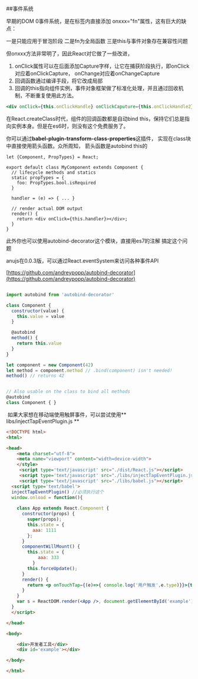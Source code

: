 ##事件系统 

早期的DOM 0事件系统，是在标签内直接添加 onxxx="fn"属性，这有巨大的缺点：

一是只能应用于冒泡阶段
二是fn为全局函数
三是this与事件对象存在兼容性问题

但onxxx方法非常明了，因此React对它做了一些改进，

1. onClick属性可以在后面添加Capture字样，让它在捕获阶段执行，即onClick对应着onClickCapture， onChange对应着onChangeCapture
2. 回调函数通过编译手段，将它改成局部
3. 回调的this指向组件实例，事件对象框架做了标准化处理，并且通过回收机制，不断重复使用此方法。

```jsx
<div onClick={this.onClickHandle} onClickCaputure={this.onClickHandle2}>点我</div>
```


在React.createClass时代，组件的回调函数都是自动bind this，保持它们总是指向实例本身。但是在es6时，则没有这个免费服务了。

你可以通过**babel-plugin-transform-class-properties**这插件， 实现在class块中直接使用箭头函数。众所周知， 箭头函数是autobind this的

```
let {Component, PropTypes} = React;

export default class MyComponent extends Component {  
  // lifecycle methods and statics
  static propTypes = {
    foo: PropTypes.bool.isRequired
  }

  handler = (e) => { ... }

  // render actual DOM output
  render() {
    return <div onClick={this.handler}></div>;
  }
}
```

此外你也可以使用autobind-decorator这个模块，直接用es7的注解 搞定这个问题

anujs在0.0.3版，可以通过React.eventSystem来访问各种事件API

[https://github.com/andreypopp/autobind-decorator](https://github.com/andreypopp/autobind-decorator)

```jsx

import autobind from 'autobind-decorator'

class Component {
  constructor(value) {
    this.value = value
  }

  @autobind
  method() {
    return this.value
  }
}

let component = new Component(42)
let method = component.method // .bind(component) isn't needed!
method() // returns 42


// Also usable on the class to bind all methods
@autobind
class Component { }
```

 如果大家想在移动端使用触屏事件，可以尝试使用** libs/injectTapEventPlugin.js **

```html
<!DOCTYPE html>
<html>

<head>
    <meta charset="utf-8">
    <meta name="viewport" content="width=device-width">
    </style>
     <script type='text/javascript' src="./dist/React.js"></script>
     <script type='text/javascript' src="./libs/injectTapEventPlugin.js"></script>
     <script type='text/javascript' src="./libs/babel.js"></script>
  <script type='text/babel'>
  injectTapEventPlugin() //必须执行这个
  window.onload = function(){
  
    class App extends React.Component {
      constructor(props) {
        super(props);
        this.state = {
          aaa: 1111
        };
      }
      componentWillMount() {
        this.state = {
            aaa: 333
          }
        this.forceUpdate();
      }
      render() {
        return <p onTouchTap={(e)=>{ console.log('用户触发',e.type)}}>{this.state.aaa}</p>;
      }
    }
    var s = ReactDOM.render(<App />, document.getElementById('example'));
  }
  </script>

</head>

<body>

    <div>开发者工具</div>
    <div id='example'></div>

</body>

</html>

```